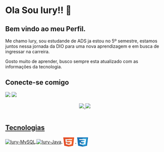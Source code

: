 
<div>
    <h1>Ola Sou Iury!! 👋 </h1>
    <h2>Bem vindo ao meu Perfil.</h2>
    <p> Me chamo Iury, sou estudande de ADS ja estou no 5º semestre, estamos juntos nessa jornada da DIO para uma nova aprendizagem e em busca de ingressar na carreira.</p>
    <p>Gosto muito de aprender, busco sempre esta atualizado com as informações da tecnologia. </p>
</div>
<div>
    <h2>Conecte-se comigo</h2>
   <a href="https://www.linkedin.com/in/iurymacedo" target="_blank"><img src="https://img.shields.io/badge/-LinkedIn-%230077B5?style=for-the-badge&logo=linkedin&logoColor=white" target="_blank"></a>   
    <a href = "mailto:iury.dk18@gmail.com"><img src="https://img.shields.io/badge/-Gmail-%23333?style=for-the-badge&logo=gmail&logoColor=white" target="_blank"></a>
</div>
<br>
<div align="center">
  <a href="https://github.com/IuryDMacedo">
  <img height="180em" src="https://github-readme-stats.vercel.app/api?username=IuryDMacedo&show_icons=true&theme=radical"/>
  <img height="180em" src="https://github-readme-stats.vercel.app/api/top-langs/?username=IuryDMacedo&layout=compact&langs_count=7&theme=Radical"/>
</div>
<div style="display: inline_block"><br>
    <h2>Tecnologias</h2>  
  <img align="center" alt="Iury-MySQL" height="30" width="40" src="https://cdn.jsdelivr.net/gh/devicons/devicon/icons/mysql/mysql-original-wordmark.svg">
  <img align="center" alt="Iury-Java" height="30" width="40" src="https://cdn.icon-icons.com/icons2/2415/PNG/512/java_original_wordmark_logo_icon_146459.png">
  <img align="center" alt="Iury-HTML" height="30" width="40" src="https://raw.githubusercontent.com/devicons/devicon/master/icons/html5/html5-original.svg">
  <img align="center" alt="Iury-CSS" height="30" width="40" src="https://raw.githubusercontent.com/devicons/devicon/master/icons/css3/css3-original.svg">
</div>
<br>
<br>


